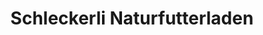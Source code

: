 ---
title: "Schleckerli Naturfutterladen"
url: /fohnsdorf-gabelhofen/schleckerli-naturfutterladen/
shop: Tiere
---